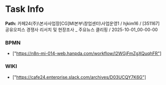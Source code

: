 # Task Info

**Path:** 카페24(주)\본사사업장\[CG]MI본부\창업센터\사업운영1 / hjkim16 / [351167] 공유오피스 경쟁사 리서치 및 현장조사 _ 주요뉴스 클리핑 / 2025-10-01_00-00-00

### BPMN
- ["https://n8n-mi-014-web.hanpda.com/workflow/l2WGjFmZgXQuqhFR"]

### WIKI
- ["https://cafe24.enterprise.slack.com/archives/D03UCQY7K6G"]

